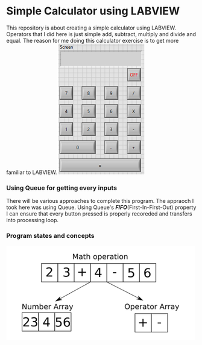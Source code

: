 # Simple Calculator using LABVIEW
This repository is about creating a simple calculator using LABVIEW. Operators that I did here is just simple add, subtract, multiply and divide and equal. The reason for me doing this calculator exercise is to get more familiar to LABVIEW. 
![](https://github.com/Bennyaw/Simple-Calculator-LABVIEW-/blob/master/images/calculator%20interface.png)

### Using Queue for getting every inputs
There will be various approaches to complete this program. The appraoch I took here was using Queue. 
Using Queue's ***FIFO***(First-In-First-Out) property I can ensure that every button pressed is properly recoreded and transfers into processing loop. 

### Program states and concepts
<img src="https://github.com/Bennyaw/Simple-Calculator-LABVIEW-/blob/master/images/math%20operation%20concept.png" width="500" height="250" />



